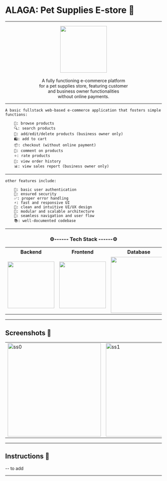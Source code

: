 

# ALAGA: Pet Supplies E-store 📱

---

<p align="center">
    <img src="#" width="150"/><br><br>
    A fully functioning e-commerce platform<br>
    for a pet supplies store, featuring customer<br>
    and business owner functionalities <br>
    without online payments.
</p>

---

    A basic fullstack web-based e-commerce application that fosters simple functions:

        🛒: browse products
        🔍: search products
        📝: add/edit/delete products (business owner only)
        🛍️: add to cart
        📦: checkout (without online payment)
        💬: comment on products
        ⭐: rate products
        📄: view order history
        📊: view sales report (business owner only)

---

    other features include:
    
        👤: basic user authentication
        🔐: ensured security
        ✅: proper error handling
        ⚡: fast and responsive UI
        🎨: clean and intuitive UI/UX design
        🧩: modular and scalable architecture
        🔄: seamless navigation and user flow
        📚: well-documented codebase

---

<h3 align="center">⚙️------ Tech Stack ------⚙️</h3>
<table align="center">
  <th align="center" width="300"> Backend </th>
  <th align="center" width="300"> Frontend </th>
  <th align="center" width="300"> Database </th>
<tr align="center">
    <td width="300" height="150">
        <img src="https://img.shields.io/badge/Flask-000000?style=for-the-badge&logo=flask&logoColor=white" width="150"/>
    </td>
    <td width="300">
        <img src="https://img.shields.io/badge/Angular-DD0031?style=for-the-badge&logo=angular&logoColor=white" width="150"/>
    </td>
    <td width="300">
        <img src="https://img.shields.io/badge/MySQL-4479A1?style=for-the-badge&logo=mysql&logoColor=white" width="180"/>
    </td>
</tr>
</table>

---

## Screenshots 📱

<table>
    <tr>
        <td>
            <img src="" alt="ss0" width="300"/>
        </td>
        <td>
            <img src="" alt="ss1" width="300"/>
        </td>
        <td>
            <img src="" alt="ss2" width="300"/>
        </td>
    </tr>
</table>

---

## Instructions 📜

-- to add

---

